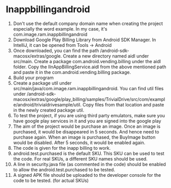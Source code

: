 # Inappbillingandroid

1. Don't use the default company domain name when creating the project especially the word example. In my case, it's com.image.ram.inappbillingandroid 
2. Download Google Play Billing Library from Android SDK Manager. In IntelliJ, it can be opened from Tools -> Android
3. Once downloaded, you can find the path /android-sdk-macosx/extras/google. Create a new directory named aidl under src/main. Create a package com.android.vending.billing under the aidl folder. Copy the IInAppBillingService.aidl from the above mentioned path and paste it in the com.android.vending.billing package.
4. Build your program
5. Create a package util under src/main/java/com.image.ram.inappbillingandroid. You can find util files under /android-sdk-macosx/extras/google/play_billing/samples/TrivialDrive/src/com/example/android/trivialdrivesample/util. Copy files from that location and paste in the newly created package util.
6. To test the project, if you are using third party emulators, make sure you have google play services in it and you are signed into the google play
7. The aim of the project would be purchase an image. Once an image is purchased, it would be disappeared in 5 seconds. And hence need to purchase again. When an image is purchased, the BuyImage button would be disabled. After 5 seconds, it would be enabled again.
8. The code is given for the inapp billing to work.
9. android.test.purchased is the default SKU. This SKU can be used to test the code. For real SKUs, a different SKU names should be used.
10. A line in security.java file (as commented in the code) should be enabled to allow the android.test.purchased to be tested.
11. A signed APK file should be uploaded to the developer console for the code to be tested. (for actual SKUs)
